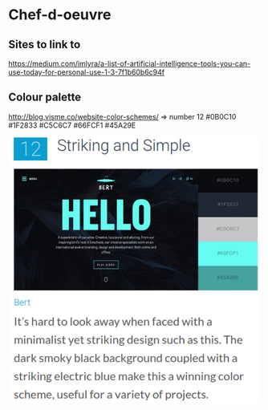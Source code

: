 # Chef-d-oeuvre

## Sites to link to
https://medium.com/imlyra/a-list-of-artificial-intelligence-tools-you-can-use-today-for-personal-use-1-3-7f1b60b6c94f

## Colour palette
http://blog.visme.co/website-color-schemes/ => number 12
#0B0C10
#1F2833
#C5C6C7
#66FCF1
#45A29E

![Picture of colour palette](https://github.com/lanckrietvictor/Chef-d-oeuvre/blob/master/Pics%20Readme/Selection_007.png "First colour palette")
